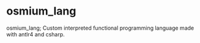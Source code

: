 # osmium_lang
 osmium_lang; Custom interpreted functional programming language made with antlr4 and csharp.
